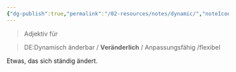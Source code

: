 ```yaml
---
{"dg-publish":true,"permalink":"/02-resources/notes/dynamic/","noteIcon":"","updated":"2025-07-12T13:31:41.324+02:00"}
---
```


> Adjektiv für 
<div class="transclusion internal-embed is-loaded"><div class="markdown-embed">




> DE:Dynamisch
> änderbar / **Veränderlich** / Anpassungsfähig /flexibel

Etwas, das sich ständig ändert.

</div></div>
